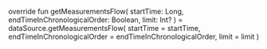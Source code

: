  override fun getMeasurementsFlow(
        startTime: Long,
        endTimeInChronologicalOrder: Boolean,
        limit: Int?
    ) = dataSource.getMeasurementsFlow(
        startTime = startTime,
        endTimeInChronologicalOrder = endTimeInChronologicalOrder,
        limit = limit
    )
